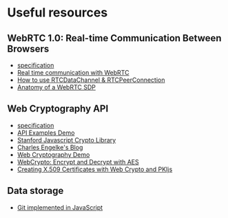 Useful resources
================

## WebRTC 1.0: Real-time Communication Between Browsers ##

* [specification](https://www.w3.org/TR/webrtc/)
* [Real time communication with WebRTC](https://codelabs.developers.google.com/codelabs/webrtc-web/)
* [How to use RTCDataChannel & RTCPeerConnection](https://www.webrtc-experiment.com/docs/how-to-use-rtcdatachannel-and-rtcpeerconnectionjs.html)
* [Anatomy of a WebRTC SDP](https://webrtchacks.com/sdp-anatomy/)


## Web Cryptography API ##

* [specification](https://www.w3.org/TR/WebCryptoAPI/)
* [API Examples Demo](https://github.com/diafygi/webcrypto-examples/)
* [Stanford Javascript Crypto Library](https://github.com/bitwiseshiftleft/sjcl)
* [Charles Engelke's Blog](https://blog.engelke.com/tag/webcrypto/)
* [Web Cryptography Demo](https://jswebcrypto.azurewebsites.net/demo.html)
* [WebCrypto: Encrypt and Decrypt with AES](https://coolaj86.com/articles/webcrypto-encrypt-and-decrypt-with-aes/)
* [Creating X.509 Certificates with Web Crypto and PKIjs](https://blog.engelke.com/2015/03/03/creating-x-509-certificates-with-web-crypto-and-pkijs/)


## Data storage ##

* [Git implemented in JavaScript](http://gitlet.maryrosecook.com/docs/gitlet.html)

